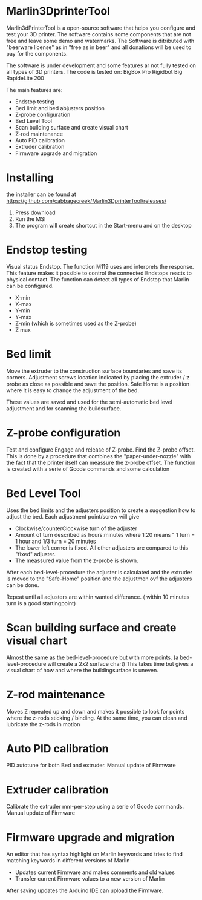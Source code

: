 # Marlin3DprinterTool

Marlin3dPrinterTool is a open-source software that helps you configure and test your 3D printer. The software contains some components that are not free and leave some demo and watermarks. The Software is ditributed with "beerware license" as in "free as in beer" and all donations will be used to pay for the components.
  
The software is under development and some features ar not fully tested on all types of 3D printers. 
The code is tested on:
BigBox Pro
Rigidbot Big
RapideLite 200

The main features are:
* Endstop testing
* Bed limit and bed abjusters position
* Z-probe configuration
* Bed Level Tool
* Scan building surface and create visual chart
* Z-rod maintenance
* Auto PID calibration
* Extruder calibration
* Firmware upgrade and migration


# Installing

the installer can be found at https://github.com/cabbagecreek/Marlin3DprinterTool/releases/

1. Press download
2. Run the MSI
3. The program will create shortcut in the Start-menu and on the desktop 



# Endstop testing

Visual status Endstop. The function M119 uses and interprets the response. This feature makes it possible to control the connected Endstops reacts to physical contact. The function can detect all types of Endstop that Marlin can be configured.
* X-min
* X-max
* Y-min
* Y-max
* Z-min (which is sometimes used as the Z-probe)
* Z max

# Bed limit
Move the extruder to the construction surface boundaries and save its corners. Adjustment screws location indicated by placing the extruder / z probe as close as possible and save the position.
Safe Home is a position where it is easy to change the adjustment of the bed.

These values are saved and used for the semi-automatic bed level adjustment
and for scanning the buildsurface.

# Z-probe configuration
Test and configure Engage and release of Z-probe.
Find the Z-probe offset. This is done by a procedure that combines the "paper-under-nozzle" with the fact that the printer itself can meassure the z-probe offset. The function is created with a serie of Gcode commands and some calculation

# Bed Level Tool
Uses the bed limits and the adjusters position to create a suggestion how to adjust the bed.
Each adjustment point/screw will give 
* Clockwise/counterClockwise turn of the adjuster
* Amount of turn described as hours:minutes where 1:20 means " 1 turn = 1 hour and 1/3 turn = 20 minutes
* The lower left corner is fixed. All other adjusters are compared to this "fixed" adjuster.
* The meassured value from the z-probe is shown.

After each bed-level-procedure the adjuster is calculated and the extruder is moved to the "Safe-Home" position and the adjustmen ovf the adjusters can be done.

Repeat until all adjusters are within wanted differance. ( within 10 minutes turn is a good startingpoint)

# Scan building surface and create visual chart

Almost the same as the bed-level-procedure but with more points. (a bed-level-procedure will create a 2x2 surface chart)
This takes time but gives a visual chart of how and where the buildingsurface is uneven.

# Z-rod maintenance

Moves Z repeated up and down and makes it possible to look for points where the z-rods sticking / binding. At the same time, you can clean and lubricate the z-rods in motion

# Auto PID calibration

PID autotune for both Bed and extruder. Manual update of Firmware


# Extruder calibration

Calibrate the extruder mm-per-step using a serie of Gcode commands. Manual update of Firmware


# Firmware upgrade and migration

An editor that has syntax highlight on Marlin keywords and tries to find matching keywords in different versions of Marlin

* Updates current Firmware and makes comments and old values
* Transfer current Firmware values to a new version of Marlin

After saving updates the Arduino IDE can upload the Firmware. 


